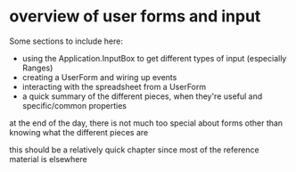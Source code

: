 # overview of user forms and input

Some sections to include here:

- using the Application.InputBox to get different types of input (especially Ranges)
- creating a UserForm and wiring up events
- interacting with the spreadsheet from a UserForm
- a quick summary of the different pieces, when they're useful and specific/common properties

at the end of the day, there is not much too special about forms other than knowing what the different pieces are

this should be a relatively quick chapter since most of the reference material is elsewhere
